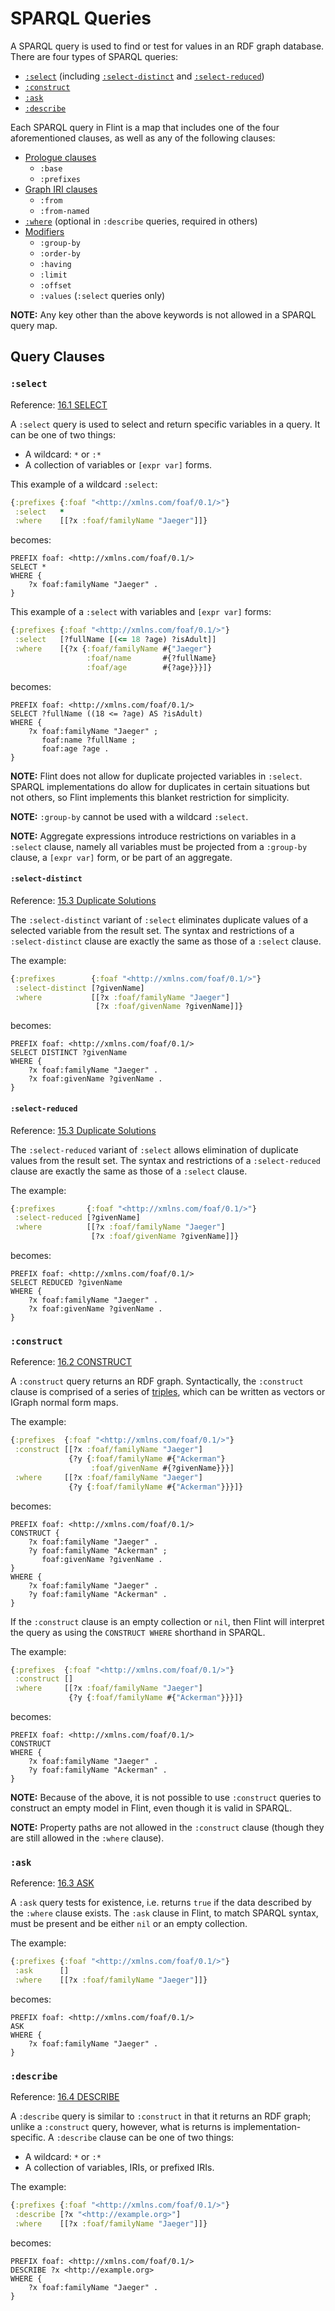 # SPARQL Queries

A SPARQL query is used to find or test for values in an RDF graph database. There are four types of SPARQL queries:
- [`:select`](query.md#select) (including [`:select-distinct`](query.md#select-distinct) and [`:select-reduced`](query.md#select-reduced))
- [`:construct`](query.md#construct)
- [`:ask`](query.md#ask)
- [`:describe`](query.md#describe)

Each SPARQL query in Flint is a map that includes one of the four aforementioned clauses, as well as any of the following clauses:

- [Prologue clauses](prologue.md)
  - `:base`
  - `:prefixes`
- [Graph IRI clauses](graph.md)
  - `:from`
  - `:from-named`
- [`:where`](where.md) (optional in `:describe` queries, required in others)
- [Modifiers](modifier.md)
  - `:group-by`
  - `:order-by`
  - `:having`
  - `:limit`
  - `:offset`
  - `:values` (`:select` queries only)

**NOTE:** Any key other than the above keywords is not allowed in a SPARQL query map.

## Query Clauses

### `:select`

Reference: [16.1 SELECT](https://www.w3.org/TR/sparql11-query/#select)

A `:select` query is used to select and return specific variables in a query. It can be one of two things:
- A wildcard: `*` or `:*`
- A collection of variables or `[expr var]` forms.

This example of a wildcard `:select`:
```clojure
{:prefixes {:foaf "<http://xmlns.com/foaf/0.1/>"}
 :select   *
 :where    [[?x :foaf/familyName "Jaeger"]]}
```
becomes:
```sparql
PREFIX foaf: <http://xmlns.com/foaf/0.1/>
SELECT *
WHERE {
    ?x foaf:familyName "Jaeger" .
}
```

This example of a `:select` with variables and `[expr var]` forms:
```clojure
{:prefixes {:foaf "<http://xmlns.com/foaf/0.1/>"}
 :select   [?fullName [(<= 18 ?age) ?isAdult]]
 :where    [{?x {:foaf/familyName #{"Jaeger"}
                 :foaf/name       #{?fullName}
                 :foaf/age        #{?age}}}]}
```
becomes:
```sparql
PREFIX foaf: <http://xmlns.com/foaf/0.1/>
SELECT ?fullName ((18 <= ?age) AS ?isAdult)
WHERE {
    ?x foaf:familyName "Jaeger" ;
       foaf:name ?fullName ;
       foaf:age ?age .
}
```

**NOTE:** Flint does not allow for duplicate projected variables in `:select`. SPARQL implementations do allow for duplicates in certain situations but not others, so Flint implements this blanket restriction for simplicity.

**NOTE:** `:group-by` cannot be used with a wildcard `:select`.

**NOTE:** Aggregate expressions introduce restrictions on variables in a `:select` clause, namely all variables must be projected from a `:group-by` clause, a `[expr var]` form, or be part of an aggregate.

#### `:select-distinct`

Reference: [15.3 Duplicate Solutions](https://www.w3.org/TR/sparql11-query/#modDuplicates)

The `:select-distinct` variant of `:select` eliminates duplicate values of a selected variable from the result set. The syntax and restrictions of a `:select-distinct` clause are exactly the same as those of a `:select` clause.

The example:
```clojure
{:prefixes        {:foaf "<http://xmlns.com/foaf/0.1/>"}
 :select-distinct [?givenName]
 :where           [[?x :foaf/familyName "Jaeger"]
                   [?x :foaf/givenName ?givenName]]}
```
becomes:
```sparql
PREFIX foaf: <http://xmlns.com/foaf/0.1/>
SELECT DISTINCT ?givenName
WHERE {
    ?x foaf:familyName "Jaeger" .
    ?x foaf:givenName ?givenName .
}
```

#### `:select-reduced`

Reference: [15.3 Duplicate Solutions](https://www.w3.org/TR/sparql11-query/#modDuplicates)

The `:select-reduced` variant of `:select` allows elimination of duplicate values from the result set. The syntax and restrictions of a `:select-reduced` clause are exactly the same as those of a `:select` clause.

The example:
```clojure
{:prefixes       {:foaf "<http://xmlns.com/foaf/0.1/>"}
 :select-reduced [?givenName]
 :where          [[?x :foaf/familyName "Jaeger"]
                  [?x :foaf/givenName ?givenName]]}
```
becomes:
```sparql
PREFIX foaf: <http://xmlns.com/foaf/0.1/>
SELECT REDUCED ?givenName
WHERE {
    ?x foaf:familyName "Jaeger" .
    ?x foaf:givenName ?givenName .
}
```

### `:construct`

Reference: [16.2 CONSTRUCT](https://www.w3.org/TR/sparql11-query/#construct)

A `:construct` query returns an RDF graph. Syntactically, the `:construct` clause is comprised of a series of [triples](triple.md), which can be written as vectors or IGraph normal form maps.

The example:
```clojure
{:prefixes  {:foaf "<http://xmlns.com/foaf/0.1/>"}
 :construct [[?x :foaf/familyName "Jaeger"]
             {?y {:foaf/familyName #{"Ackerman"}
                  :foaf/givenName #{?givenName}}}]
 :where     [[?x :foaf/familyName "Jaeger"]
             {?y {:foaf/familyName #{"Ackerman"}}}]}
```
becomes:
```sparql
PREFIX foaf: <http://xmlns.com/foaf/0.1/>
CONSTRUCT {
    ?x foaf:familyName "Jaeger" .
    ?y foaf:familyName "Ackerman" ;
       foaf:givenName ?givenName .
}
WHERE {
    ?x foaf:familyName "Jaeger" .
    ?y foaf:familyName "Ackerman" .
}
```

If the `:construct` clause is an empty collection or `nil`, then Flint will interpret the query as using the `CONSTRUCT WHERE` shorthand in SPARQL.

The example:
```clojure
{:prefixes  {:foaf "<http://xmlns.com/foaf/0.1/>"}
 :construct []
 :where     [[?x :foaf/familyName "Jaeger"]
             {?y {:foaf/familyName #{"Ackerman"}}}]}
```
becomes:
```
PREFIX foaf: <http://xmlns.com/foaf/0.1/>
CONSTRUCT
WHERE {
    ?x foaf:familyName "Jaeger" .
    ?y foaf:familyName "Ackerman" .
}
```

**NOTE:** Because of the above, it is not possible to use `:construct` queries to construct an empty model in Flint, even though it is valid in SPARQL.

**NOTE:** Property paths are not allowed in the `:construct` clause (though they are still allowed in the `:where` clause).

### `:ask`

Reference: [16.3 ASK](https://www.w3.org/TR/sparql11-query/#ask)

A `:ask` query tests for existence, i.e. returns `true` if the data described by the `:where` clause exists. The `:ask` clause in Flint, to match SPARQL syntax, must be present and be either `nil` or an empty collection.

The example:
```clojure
{:prefixes {:foaf "<http://xmlns.com/foaf/0.1/>"}
 :ask      []
 :where    [[?x :foaf/familyName "Jaeger"]]}
```
becomes:
```sparql
PREFIX foaf: <http://xmlns.com/foaf/0.1/>
ASK
WHERE {
    ?x foaf:familyName "Jaeger" .
}
```

### `:describe`

Reference: [16.4 DESCRIBE](https://www.w3.org/TR/sparql11-query/#describe)

A `:describe` query is similar to `:construct` in that it returns an RDF graph; unlike a `:construct` query, however, what is returns is implementation-specific. A `:describe` clause can be one of two things:
- A wildcard: `*` or `:*`
- A collection of variables, IRIs, or prefixed IRIs.

The example:
```clojure
{:prefixes {:foaf "<http://xmlns.com/foaf/0.1/>"}
 :describe [?x "<http://example.org>"]
 :where    [[?x :foaf/familyName "Jaeger"]]}
```
becomes:
```sparql
PREFIX foaf: <http://xmlns.com/foaf/0.1/>
DESCRIBE ?x <http://example.org>
WHERE {
    ?x foaf:familyName "Jaeger" .
}
```
